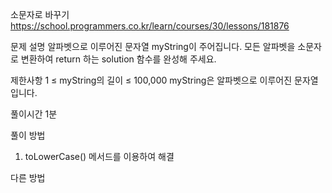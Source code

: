 소문자로 바꾸기
https://school.programmers.co.kr/learn/courses/30/lessons/181876

문제 설명
알파벳으로 이루어진 문자열 myString이 주어집니다. 모든 알파벳을 소문자로 변환하여 return 하는 solution 함수를 완성해 주세요.

제한사항
1 ≤ myString의 길이 ≤ 100,000
myString은 알파벳으로 이루어진 문자열입니다.

풀이시간
1분

풀이 방법

1. toLowerCase() 메서드를 이용하여 해결

다른 방법
